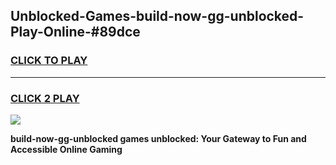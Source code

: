 
## Unblocked-Games-build-now-gg-unblocked-Play-Online-#89dce
<h3>
<a href="https://premium.freeplayer.one?title=build-now-gg-unblocked&ref=24F">CLICK TO PLAY</a></h3>
<hr>

<h3>
<a href="https://premium.freeplayer.one?title=build-now-gg-unblocked&ref=24F">CLICK 2 PLAY</a>
  
</h3>

<a href="https://premium.freeplayer.one?title=build-now-gg-unblocked&ref=24F/"><img src="https://clearcache.store/games.png"></a>


**build-now-gg-unblocked games unblocked: Your Gateway to Fun and Accessible Online Gaming**
